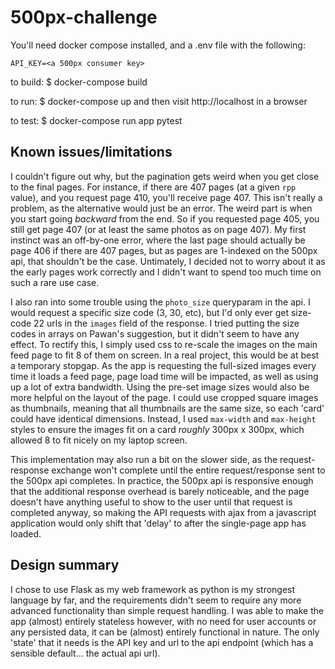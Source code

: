 # 500px-challenge

You'll need docker compose installed, and a .env file with the following:
```
API_KEY=<a 500px consumer key>
```

to build:
$ docker-compose build

to run:
$ docker-compose up
and then visit http://localhost in a browser

to test:
$ docker-compose run app pytest

## Known issues/limitations

I couldn't figure out why, but the pagination gets weird when you get close to
the final pages. For instance, if there are 407 pages (at a given `rpp` value),
and you request page 410, you'll receive page 407. This isn't really a problem,
as the alternative would just be an error. The weird part is when you start
going *backward* from the end. So if you requested page 405, you still get page
407 (or at least the same photos as on page 407). My first instinct was an
off-by-one error, where the last page should actually be page 406 if there are
407 pages, but as pages are 1-indexed on the 500px api, that shouldn't be the
case. Untimately, I decided not to worry about it as the early pages work
correctly and I didn't want to spend too much time on such a rare use case.

I also ran into some trouble using the `photo_size` queryparam in the api. I
would request a specific size code (3, 30, etc), but I'd only ever get
size-code 22 urls in the `images` field of the response. I tried putting the
size codes in arrays on Pawan's suggestion, but it didn't seem to have any
effect.  To rectify this, I simply used css to re-scale the images on the main
feed page to fit 8 of them on screen. In a real project, this would be at best
a temporary stopgap. As the app is requesting the full-sized images every time
it loads a feed page, page load time will be impacted, as well as using up a
lot of extra bandwidth. Using the pre-set image sizes would also be more
helpful on the layout of the page. I could use cropped square images as
thumbnails, meaning that all thumbnails are the same size, so each 'card' could
have identical dimensions. Instead, I used `max-width` and `max-height` styles
to ensure the images fit on a card *roughly* 300px x 300px, which allowed 8 to
fit nicely on my laptop screen.

This implementation may also run a bit on the slower side, as the
request-response exchange won't complete until the entire request/response sent
to the 500px api completes. In practice, the 500px api is responsive enough
that the additional response overhead is barely noticeable, and the page
doesn't have anything useful to show to the user until that request is
completed anyway, so making the API requests with ajax from a javascript
application would only shift that 'delay' to after the single-page app has
loaded.

## Design summary

I chose to use Flask as my web framework as python is my strongest language by
far, and the requirements didn't seem to require any more advanced
functionality than simple request handling. I was able to make the app (almost)
entirely stateless however, with no need for user accounts or any persisted
data, it can be (almost) entirely functional in nature. The only 'state' that
it needs is the API key and url to the api endpoint (which has a sensible
default... the actual api url).
